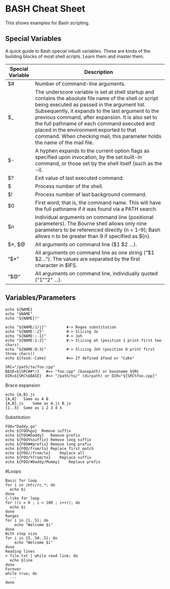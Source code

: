 BASH Cheat Sheet
=======================

This shows examples for Bash scripting. 

Special Variables
------------------

A quick guide to Bash special inbuilt variables. These are kinda of the building blocks of most shell scripts. Learn them and master them.

Special Variable| Description
---------|----------
$# |	Number of command-line arguments.
$_ |	The underscore variable is set at shell startup and contains the absolute file name of the shell or script being executed as passed in the argument list. Subsequently, it expands to the last argument to the previous command, after expansion. It is also set to the full pathname of each command executed and placed in the environment exported to that command. When checking mail, this parameter holds the name of the mail file.
$- |	A hyphen expands to the current option flags as specified upon invocation, by the set built-in command, or those set by the shell itself (such as the -i).
$? |	Exit value of last executed command.
$	 |Process number of the shell.
$! |	Process number of last background command.
$0 |	First word; that is, the command name. This will have the full pathname if it was found via a PATH search.
$n |	Individual arguments on command line (positional parameters). The Bourne shell allows only nine parameters to be referenced directly (n = 1–9); Bash allows n to be greater than 9 if specified as ${n}.
$*, $@ |	All arguments on command line ($1 $2 …).
“$*” |	All arguments on command line as one string (“$1 $2…”). The values are separated by the first character in $IFS.
“$@” |	All arguments on command line, individually quoted (“$1” “$2” …).

Variables/Parameters
--------------------
```NAME="John"
echo ${NAME}
echo "$NAME"
echo "${NAME}!"

echo "${NAME/J/j}"         #-> Regex substitution
echo "${NAME::2}"          #-> Slicing Jo
echo "${NAME::-1}"         #-> Joh
echo "${NAME:1:2}"         #-> Slicing oh (position 1 print first two chars)
echo "${NAME:0:3}"         #-> Slicing Joh (position 0 print first three chars))
echo ${food:-Cake}         #=> If defined $food or "Cake"

SRC="/path/to/foo.cpp"
BASE=${SRC##*/}   #=> "foo.cpp" (basepath) or basename $SRC
DIR=${SRC%$BASE}  #=> "/path/to/" (dirpath) or DIR="${SRC%foo.cpp}"

```

Brace expansion
```
echo {A,B}.js
{A,B}	Same as A B
{A,B}.js	Same as A.js B.js
{1..5}	Same as 1 2 3 4 5
```

Substitution
```
FOO="Daddy.go"
echo ${FOO%go}	Remove suffix
echo ${FOO#Daddy}	Remove prefix
echo ${FOO%%suffix}	Remove long suffix
echo ${FOO##prefix}	Remove long prefix
echo ${FOO/from/to}	Replace first match
echo ${FOO//from/to}	Replace all
echo ${FOO/%from/to}	Replace suffix
echo ${FOO/#Daddy/Mummy}	Replace prefix
```

#Loops
```
Basic for loop
for i in /etc/rc.*; do
  echo $i
done
C-like for loop
for ((i = 0 ; i < 100 ; i++)); do
  echo $i
done
Ranges
for i in {1..5}; do
    echo "Welcome $i"
done
With step size
for i in {5..50..5}; do
    echo "Welcome $i"
done
Reading lines
< file.txt | while read line; do
  echo $line
done
Forever
while true; do
  ···
done
```
